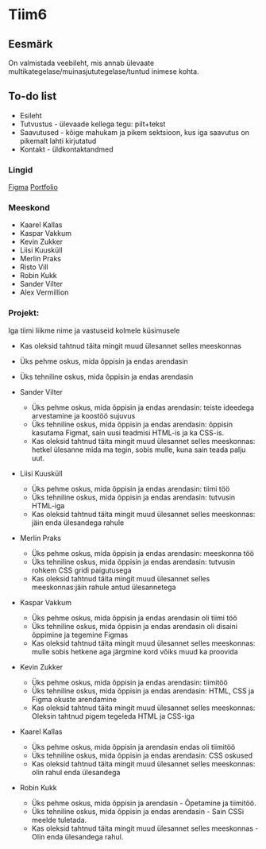 # Tiim6


## Eesmärk 

On valmistada veebileht, mis annab ülevaate multikategelase/muinasjututegelase/tuntud inimese kohta.

## To-do list

- Esileht
- Tutvustus - ülevaade kellega tegu: pilt+tekst
- Saavutused - kõige mahukam ja pikem sektsioon, kus iga saavutus on pikemalt lahti kirjutatud
- Kontakt - üldkontaktandmed


### Lingid
[Figma](https://www.figma.com/team_invite/redeem/5zj85WtUyhB1Z1kYqJryhS)
[Portfolio](https://tak20kallas.itmajakas.ee/)


### Meeskond

- Kaarel Kallas
- Kaspar Vakkum
- Kevin Zukker
- Liisi Kuusküll
- Merlin Praks
- Risto Vill
- Robin Kukk
- Sander Vilter
- Alex Vermillion

### Projekt:

Iga tiimi liikme nime ja vastuseid kolmele küsimusele
- Kas oleksid tahtnud täita mingit muud ülesannet selles meeskonnas
- Üks pehme oskus, mida õppisin ja endas arendasin
- Üks tehniline oskus, mida õppisin ja endas arendasin


- Sander Vilter
     - Üks pehme oskus, mida õppisin ja endas arendasin: teiste ideedega arvestamine ja koostöö sujuvus
     - Üks tehniline oskus, mida õppisin ja endas arendasin: õppisin kasutama Figmat, sain uusi teadmisi HTML-is ja ka CSS-is.
     - Kas oleksid tahtnud täita mingit muud ülesannet selles meeskonnas: hetkel ülesanne mida ma tegin, sobis mulle, kuna sain teada palju uut.

- Liisi Kuusküll
     - Üks pehme oskus, mida õppisin ja endas arendasin: tiimi töö
     - Üks tehniline oskus, mida õppisin ja endas arendasin: tutvusin HTML-iga
     - Kas oleksid tahtnud täita mingit muud ülesannet selles meeskonnas: jäin enda ülesandega rahule
     
- Merlin Praks
     - Üks pehme oskus, mida õppisin ja endas arendasin: meeskonna töö
     - Üks tehniline oskus, mida õppisin ja endas arendasin: tutvusin rohkem CSS gridi paigutusega
     - Kas oleksid tahtnud täita mingit muud ülesannet selles meeskonnas:jäin rahule antud ülesannetega 
- Kaspar Vakkum 
     - Üks pehme oskus, mida õppisin ja endas arendasin oli tiimi töö
     - Üks tehniline oskus, mida õppisin ja endas arendasin oli disaini õppimine ja tegemine Figmas
     - Kas oleksid tahtnud täita mingit muud ülesannet selles meeskonnas: mulle sobis hetkene aga järgmine kord võiks muud ka proovida
- Kevin Zukker
     - Üks pehme oskus, mida õppisin ja endas arendasin: tiimitöö
     - Üks tehniline oskus, mida õppisin ja endas arendasin: HTML, CSS ja Figma okuste arendamine
     - Kas oleksid tahtnud täita mingit muud ülesannet selles meeskonnas: Oleksin tahtnud pigem tegeleda HTML ja CSS-iga
- Kaarel Kallas
     - Üks pehme oskus, mida õppisin ja arendasin endas oli tiimitöö
     - Üks tehniline oskus, mida õppisin ja endas arendasin: CSS oskused
     - Kas oleksid tahtnud täita mingit muud ülesannet selles meeskonnas: olin rahul enda ülesandega
- Robin Kukk
     - Üks pehme oskus, mida õppisin ja arendasin - Õpetamine ja tiimitöö.
     - Üks tehniline oskus, mida õppisin ja endas arendasin - Sain CSSi meelde tuletada.
     - Kas oleksid tahtnud täita mingit muud ülesannet selles meeskonnas - Olin enda ülesandega rahul.

